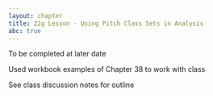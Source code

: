 ```yaml
---
layout: chapter
title: 22g Lesson - Using Pitch Class Sets in Analysis
abc: true
---
```


To be completed at later date

Used workbook examples of Chapter 38 to work with class

See class discussion notes for outline
